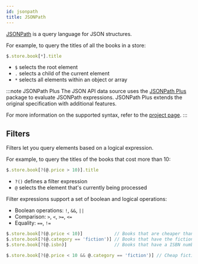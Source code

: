 ```yaml
---
id: jsonpath
title: JSONPath
---
```


[JSONPath](https://goessner.net/articles/JsonPath/) is a query language for JSON structures.

For example, to query the titles of all the books in a store:

```js
$.store.book[*].title
```

- `$` selects the root element
- `.` selects a child of the current element
- `*` selects all elements within an object or array

:::note JSONPath Plus
The JSON API data source uses the [JSONPath Plus](https://www.npmjs.com/package/jsonpath-plus) package to evaluate JSONPath expressions. JSONPath Plus extends the original specification with additional features.

For more information on the supported syntax, refer to the [project page](https://github.com/JSONPath-Plus/JSONPath).
:::

## Filters

Filters let you query elements based on a logical expression.

For example, to query the titles of the books that cost more than 10:

```js
$.store.book[?(@.price > 10)].title
```

- `?()` defines a filter expression
- `@` selects the element that's currently being processed

Filter expressions support a set of boolean and logical operations:

- Boolean operations: `!`, `&&`, `||`
- Comparison: `>`, `<`, `>=`, `<=`
- Equality: `==`, `!=`

```js
$.store.book[?(@.price < 10)]            // Books that are cheaper than 10
$.store.book[?(@.category == 'fiction')] // Books that have the fiction category
$.store.book[?(@.isbn)]                  // Books that have a ISBN number

$.store.book[?(@.price < 10 && @.category == 'fiction')] // Cheap fiction books
```
